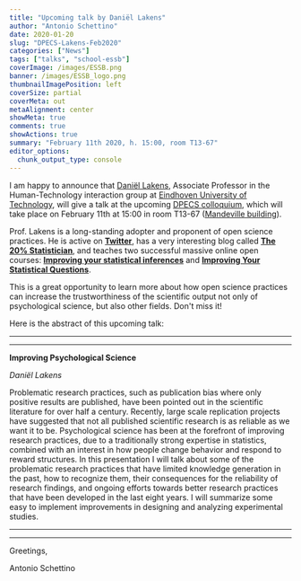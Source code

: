```yaml
---
title: "Upcoming talk by Daniël Lakens"
author: "Antonio Schettino"
date: 2020-01-20
slug: "DPECS-Lakens-Feb2020"
categories: ["News"]
tags: ["talks", "school-essb"]
coverImage: /images/ESSB.png
banner: /images/ESSB_logo.png
thumbnailImagePosition: left
coverSize: partial
coverMeta: out
metaAlignment: center
showMeta: true
comments: true
showActions: true
summary: "February 11th 2020, h. 15:00, room T13-67"
editor_options: 
  chunk_output_type: console
---
```


I am happy to announce that [Daniël Lakens](https://www.tue.nl/en/research/researchers/daniel-lakens/), Associate Professor in the Human-Technology interaction group at [Eindhoven University of Technology](https://www.tue.nl/en/), will give a talk at the upcoming [DPECS colloquium](https://docs.google.com/document/d/1AYpkmMLJz8ap6Zfo6Tm5740SZil_EO2kYy-MUhtS4cs/edit#), which will take place on February 11th at 15:00 in room T13-67 ([Mandeville building](https://www.eur.nl/en/campus/locations/spaces/mandeville-building)).

Prof. Lakens is a long-standing adopter and proponent of open science practices. He is active on [**Twitter**](https://twitter.com/lakens), has a very interesting blog called [**The 20% Statistician**](http://daniellakens.blogspot.com/), and teaches two successful massive online open courses: [**Improving your statistical inferences**](https://www.coursera.org/learn/statistical-inferences?) and [**Improving Your Statistical Questions**](https://www.coursera.org/learn/improving-statistical-questions).

This is a great opportunity to learn more about how open science practices can increase the trustworthiness of the scientific output not only of psychological science, but also other fields. Don't miss it!

Here is the abstract of this upcoming talk:

***
***

**Improving Psychological Science**

_Daniël Lakens_

Problematic research practices, such as publication bias where only positive results are published, have been pointed out in the scientific literature for over half a century. Recently, large scale replication projects have suggested that not all published scientific research is as reliable as we want it to be. Psychological science has been at the forefront of improving research practices, due to a traditionally strong expertise in statistics, combined with an interest in how people change behavior and respond to reward structures. In this presentation I will talk about some of the problematic research practices that have limited knowledge generation in the past, how to recognize them, their consequences for the reliability of research findings, and ongoing efforts towards better research practices that have been developed in the last eight years. I will summarize some easy to implement improvements in designing and analyzing experimental studies.

***
***

Greetings,

Antonio Schettino


